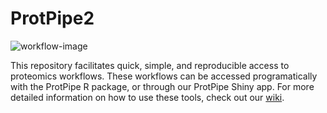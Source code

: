 # ProtPipe2

![workflow-image](src/ProtPipe.png)

This repository facilitates quick, simple, and reproducible access to proteomics workflows. These workflows can be accessed programatically with the ProtPipe R package, or through our ProtPipe Shiny app. For more detailed information on how to use these tools, check out our [wiki](https://github.com/NIH-CARD/ProtPipe2/wiki).

